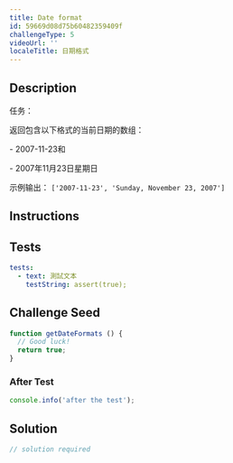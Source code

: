 ```yaml
---
title: Date format
id: 59669d08d75b60482359409f
challengeType: 5
videoUrl: ''
localeTitle: 日期格式
---
```


## Description
<section id="description">任务： <p>返回包含以下格式的当前日期的数组： </p><p> -  2007-11-23和</p><p> -  2007年11月23日星期日</p><p>示例输出： <code>[&#39;2007-11-23&#39;, &#39;Sunday, November 23, 2007&#39;]</code> </p></section>

## Instructions
<section id="instructions">
</section>

## Tests
<section id='tests'>

```yml
tests:
  - text: 測試文本
    testString: assert(true);

```

</section>

## Challenge Seed
<section id='challengeSeed'>

<div id='js-seed'>

```js
function getDateFormats () {
  // Good luck!
  return true;
}

```

</div>


### After Test
<div id='js-teardown'>

```js
console.info('after the test');
```

</div>

</section>

## Solution
<section id='solution'>

```js
// solution required
```
</section>
